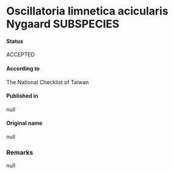 Oscillatoria limnetica acicularis Nygaard SUBSPECIES
=======

#### Status
ACCEPTED

#### According to
The National Checklist of Taiwan

#### Published in
null

#### Original name
null

### Remarks
null